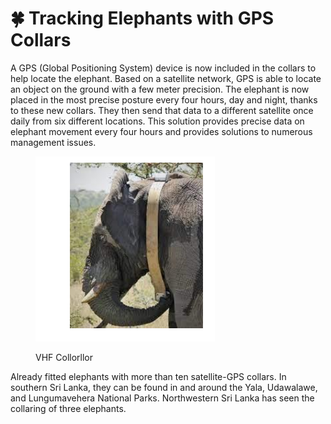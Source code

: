 # 🍀 Tracking Elephants with GPS Collars

A GPS (Global Positioning System) device is now included in the collars to help locate the elephant. Based on a satellite network, GPS is able to locate an object on the ground with a few meter precision. The elephant is now placed in the most precise posture every four hours, day and night, thanks to these new collars. They then send that data to a different satellite once daily from six different locations. This solution provides precise data on elephant movement every four hours and provides solutions to numerous management issues.



<figure><img src="../../../.gitbook/assets/Screenshot 2024-09-12 152236.png" alt=""><figcaption><p>VHF Collorllor</p></figcaption></figure>

Already fitted elephants with more than ten satellite-GPS collars. In southern Sri Lanka, they can be found in and around the Yala, Udawalawe, and Lungumavehera National Parks. Northwestern Sri Lanka has seen the collaring of three elephants.
